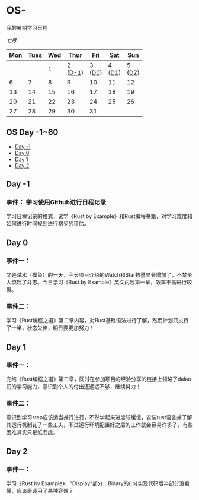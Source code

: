 # OS-
我的暑期学习日程

 *七月*                

| Mon                    | Tues                   | Wed                    | Thur                   | Fri                    | Sat                    | Sun                    |
|------------------------|------------------------|------------------------|------------------------|------------------------|------------------------|------------------------|
|                        |                        | 1                      | 2  <br> ([D-1](#-1))   | 3  <br> ([D0](#0))     | 4  <br> ([D1](#1))     | 5  <br> ([D2](#2))     |
| 6                      | 7                      | 8                      | 9                      | 10                     | 11                     | 12                     |
| 13                     | 14                     | 15                     | 16                     | 17                     | 18                     | 19                     |
| 20                     | 21                     | 22                     | 23                     | 24                     | 25                     | 26                     |
| 27                     | 28                     | 29                     | 30                     | 31                     |

## OS Day -1~60

* [Day -1](#-1) 
* [Day 0](#0)
* [Day 1](#1)
* [Day 2](#2)


<span id="-1"></span>
## Day -1

### 事件： 学习使用Github进行日程记录

学习日程记录的格式，试学《Rust by Example》和Rust编程书籍，对学习难度和如何进行时间规划进行初步的评估。

<span id="0"></span>
## Day 0

### 事件一：
又是试水（摸鱼）的一天，今天项目介绍的Watch和Star数量显著增加了，不禁令人燃起了斗志。今日学习《Rust by Example》英文内容第一章，效率不高进行较慢。
### 事件二：
学习《Rust编程之道》第二章内容，对Rust基础语法进行了解，然而计划只执行了一半，状态欠佳，明日要更加努力！

<span id="1"></span>
## Day 1

### 事件一：
完结《Rust编程之道》第二章，同时在参加项目的经验分享的链接上领略了dalao们的学习能力，意识到个人的付出还远远不够，继续努力！
### 事件二：
意识到学习step应该适当并行进行，不然学起来进度较缓慢，安装rust语言并了解其运行机制花了一些工夫，不过运行环境配置好之后的工作就会容易许多了，有些困难其实只是纸老虎。

<span id="2"></span>
## Day 2

### 事件一：
学习《Rust by Example》，“Display”部分：Binary的{:b}实现代码后半部分没看懂，应该是调用了某种容器？



